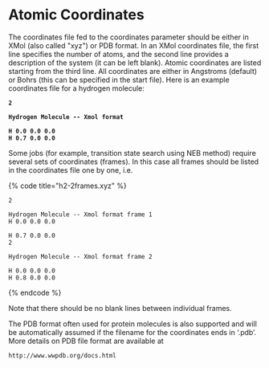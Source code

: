 # Atomic Coordinates

The coordinates file fed to the coordinates parameter should be either in XMol (also called "xyz") or PDB format. In an XMol coordinates file, the first line specifies the number of atoms, and the second line provides a description of the system (it can be left blank). Atomic coordinates are listed starting from the third line. All coordinates are either in Angstroms (default) or Bohrs (this can be specified in the start file). Here is an example coordinates file for a hydrogen molecule:

<pre data-title="h2.xyz"><code><strong>2
</strong><strong>Hydrogen Molecule -- Xmol format
</strong><strong>H 0.0 0.0 0.0
</strong><strong>H 0.7 0.0 0.0
</strong></code></pre>

Some jobs (for example, transition state search using NEB method) require several sets of coordinates (frames). In this case all frames should be listed in the coordinates file one by one, i.e.

{% code title="h2-2frames.xyz" %}
```
2
Hydrogen Molecule -- Xmol format frame 1
H 0.0 0.0 0.0
H 0.7 0.0 0.0
2
Hydrogen Molecule -- Xmol format frame 2
H 0.0 0.0 0.0
H 0.8 0.0 0.0
```
{% endcode %}

Note that there should be no blank lines between individual frames.

The PDB format often used for protein molecules is also supported and will be automatically assumed if the filename for the coordinates ends in ‘.pdb’. More details on PDB file format are available at&#x20;

```
http://www.wwpdb.org/docs.html
```
